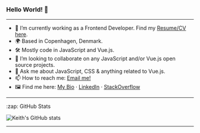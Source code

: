 ### Hello World! 👋
---
- 🔭 I’m currently working as a Frontend Developer. Find my [Resume/CV here](https://keith-machado-dev.netlify.app/).
- 🌍 Based in Copenhagen, Denmark.
- 🛠 Mostly code in JavaScript and Vue.js.
- 👯 I’m looking to collaborate on any JavaScript and/or Vue.js open source projects.
- 💬 Ask me about JavaScript, CSS & anything related to Vue.js.
- 📫 How to reach me: [Email me!](mailto:keithmchd48@gmail.com)
- 🖼️ Find me here: [My Bio](https://bio.to/keith-dev) · [LinkedIn](https://www.linkedin.com/in/keith-machado-591a6181/) · [StackOverflow](https://stackoverflow.com/users/10595316/keith-m)

---
<summary>:zap: GitHub Stats</summary>

  ![Keith's GitHub stats](https://github-readme-stats.vercel.app/api?username=keithmchd48&show_icons=true&theme=synthwave)

---

